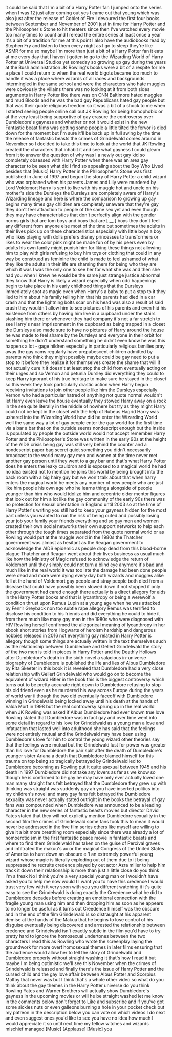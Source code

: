 it could be said that I'm a bit of a Harry Potter fan I jumped onto the series
when I was 12 just after coming out yes I came out that young which was also
just after the release of Goblet of Fire I devoured the first four books between
September and November of 2001 just in time for Harry Potter and the
Philosopher's Stone to hit theaters since then I've watched every movie too many
times to count and I reread the entire series at least once a year it's a bit of
a tradition for me at this point I also have the audiobooks read by Stephen Fry
and listen to them every night as I go to sleep they're like ASMR for me so
maybe I'm more than just a bit of a Harry Potter fan it eats at me every day
that I haven't gotten to go to the Wizarding World of Harry Potter at Universal
Studios yet someday so growing up gay during the years at the Bush
administration JK Rowling's books were a bit of a respite for me a place I could
return to when the real world bigots became too much to handle it was a place
where wizards of all races and backgrounds intermingled in the same school and
were the characters who hate muggles were obviously the villains there was no
looking at it from both sides arguments in Harry Potter like there was on CNN
Baltimore hated muggles and mud Bloods and he was the bad guy Republicans hated
gay people but that was their quote religious freedom so it was a bit of a shock
to me when I started seeing people online call out JK Rowling for being
homophobic or at the very least being supportive of gay erasure the controversy
over Dumbledore's gayness and whether or not it would exist in the new Fantastic
beast films was getting some people a little tilted the fervor is died down for
the moment but I'm sure it'll be back up in full swing by the time the release
of fantastic beasts the crimes of Grindelwald comes around in November so I
decided to take this time to look at the world that JK Rowling created the
characters that inhabit it and see what gayness I could gleam from it to answer
the question of why was I a newly out gay kid so completely obsessed with Harry
Potter when there was an area gay character to be seen what did I find so
appealing about the Boy Who Lived besides that [Music] Harry Potter in the
Philosopher's Stone was first published in June of 1997 and begun the story of
Harry Potter a child wizard who was orphaned when his parents James and Lily
were murdered by Lord Voldemort Harry is sent to live with his muggle hot and
uncle on his mother's side the Dursleys the Dursleys are completely aware of
Harry's Wizarding lineage and here is where the comparison to growing up gay
begins many times gay children are completely unaware that they're gay they
don't feel attraction to people of the same sex yet and even though they may
have characteristics that don't perfectly align with the gender norms girls that
are tom boys and boys that are [ __ ] boys they don't feel any different from
anyone else most of the time but sometimes the adults in their lives pick up on
these characteristics especially with little boys a boy who likes playing with
dolls prefers disney princesses to transformers or likes to wear the color pink
might be made fun of by his peers even by adults his own family might punish him
for liking these things not allowing him to play with girls refusing to buy him
toys or clothing that could in any way be construed as feminine the child is
made to feel ashamed of what they like the adults in their life are shaming them
for being who they are which it was I was the only one to see her for what she
was and then she had you when I knew he would be the same just strange justice
abnormal they know that Harry is likely a wizard especially when odd happenings
begin to take place in his early childhood things that the Dursleys immediately
spot as magic even when Harry's a baby to put a stop to it they lied to him
about his family telling him that his parents had died in a car crash and that
the lightning bolts scar on his head was also a result of said crash they
wouldn't allow him to see pictures of his parents and even hid his existence
from others by having him live in a cupboard under the stairs stashing him there
or whenever they had company it's not a far stretch to see Harry's near
imprisonment in the cupboard as being trapped in a closet the Dursleys also made
sure to have no pictures of Harry around the house he was made to feel shame by
the Dursleys and everyone in their orbit for something he didn't understand
something he didn't even know he was this happens a lot - gage hildren
especially in particularly religious families pray away the gay cams regularly
have prepubescent children admitted by parents who think they might possibly
maybe could be gay need to put a stop to it before they realize it for
themselves create the shame that will if not actually cure it it doesn't at
least stop the child from eventually acting on their urges and so Vernon and
petunia Dursley did everything they could to keep Harry ignorant of his true
heritage to make sure he stayed in the closet so this week they took
particularly drastic action when Harry begun receiving invitations to join other
people like him the Dursleys especially Vernon who had a particular hatred of
anything not quote normal wouldn't let Harry even leave the house eventually
they stowed Harry away on a rock in the sea quite literally in the middle of
nowhere but try as they might Harry could not be kept in the closet with the
help of Rubeus Hagrid Harry was ushered into the Wizarding World how did he
enter the Wizarding World well the same way a lot of gay people enter the gay
world for the first time via a bar a bar that on the outside seems nondescript
enough but the inside is populated by people the outside world would not accept
remember Harry Potter and the Philosopher's Stone was written in the early 90s
at the height of the AIDS crisis being gay was still very behind the counter and
a nondescript paper bag secret quiet something you didn't necessarily broadcast
to the world many gay men and women at the time never met another gay person
until they went to a gay bar and that's what Harry Potter does he enters the
leaky cauldron and is exposed to a magical world he had no idea existed not to
mention he joins this world by being brought into the back room with a big hairy
guy but we won't talk about that when harry enters the magical world he meets
any number of new people who are just like him people his own age who he learns
things alongside of people younger than him who would idolize him and eccentric
older mentor figures that look out for him a lot like the gay community of the
early 90s there was no protection for sexual orientation in England until 2003
so at the time of Harry Potter's writing you still had to keep your gayness
hidden for the most part unless you wanted to run the risk of being outed and
possibly losing your job your family your friends everything and so gay men and
women created their own social networks their own support networks to help each
other through the tough times separated from the quote normal world or as
Rowling would put at the muggle world in the 1980s the Thatcher government was
almost as hesitant as the Reagan government to acknowledge the AIDS epidemic as
people drop dead from this blood-borne plague Thatcher and Reagan went about
their lives business as usual much like how the Ministry of Magic refused to
acknowledge the return of Voldemort until they simply could not turn a blind eye
anymore it's bad and much like in the real world it was too late the damage had
been done people were dead and more were dying every day both wizards and
muggles alike fell at the hand of Voldemort gay people and stray people both
died from a disease that could have possibly been slowed down if not stopped if
only the government had cared enough there actually is a direct allegory for
aids in the Harry Potter books and that is lycanthropy or being a werewolf a
condition thrust upon Remus Lupin at a young age when he was attacked by Fenrir
Greyback non too subtle rape allegory Remus was terrified to disclose his
condition to his friends and did everything he could to hide it from them much
like many gay men in the 1980s who were diagnosed with HIV Rowling herself
confirmed the allegorical meaning of lycanthropy in her ebook short stories from
Hogwarts of heroism hardship and dangerous hobbies released in 2016 not
everything gay related in Harry Potter is allegory though some things are
actually written in the text themselves such as the relationship between
Dumbledore and Gellert Grindelwald the story of the two men is told in pieces in
Harry Potter and the Deathly Hollows after Dumbledore's death in the sixth novel
a salacious in-universe biography of Dumbledore is published the life and lies
of Albus Dumbledore by Rita Skeeter in this book it is revealed that Dumbledore
had a very close relationship with Gellert Grindelwald who would go on to become
the equivalent of wizard Hitler in the book this is the biggest controversy
which turns out to be pretty accurate right down to Dumbledore refusing to stop
his old friend even as he murdered his way across Europe during the years of
world war ii though the two did eventually faceoff with Dumbledore winning in
Grindelwald being locked away until his death at the hands of Valda Mort in 1998
but the real controversy sprung up in the real world when JK Rowling was asked
if Albus Dumbledore had ever known true love Rowling stated that Dumbledore was
in fact gay and over time went into some detail in regard to his love for
Grindelwald as a young man a love and infatuation that lasted well into
adulthood she has said that the feelings were not entirely mutual and the
Grindelwald may have been using Dumbledore's love for him to control the young
wizard other theories say that the feelings were mutual but the Grindelwald lust
for power was greater than his love for Dumbledore the pair split after the
death of Dumbledore's younger sister Ariana a death that Dumbledore blamed
himself for this trauma on top being so tragically betrayed by Grindelwald led
to Dumbledore becoming as Rowling put it quite asexual between 1945 and his
death in 1997 Dumbledore did not take any lovers as far as we know so though he
is confirmed to be gay he may have only ever actually loved one man many
straight fans felt betrayed that the Dumbledore they grew up with thinking was
straight was suddenly gay ah you have inserted politics into my children's novel
and many gay fans felt betrayed the Dumbledore sexuality was never actually
stated outright in the books the betrayal of gay fans was compounded when
Dumbledore was announced to be a leading character in the new series of
fantastic beasts movies but director David Yates stated that they will not
explicitly mention Dumbledore sexuality in the second film the crimes of
Grindelwald some fans took this to mean it would never be addressed in the five
film series others like myself are willing to give it a bit more breathing room
especially since there was already a lot of homoeroticism in the first fantastic
peace movie in fantastic beasts and where to find them Grindelwald has taken on
the guise of Percival graves and infiltrated the makuu's ax or the magical
Congress of the United States of America to hunt down an obscure e 'l an
extremely powerful young wizard whose magic is literally exploding out of them
due to it being suppressed he recruits credence played by out actor Azra miller
to help him track it down their relationship is more than just a little close do
you think I'm a freak No I think you're a very special young man or I wouldn't
have asked you to help me now would I I want you to have this credence I would
trust very few with it very soon with you you different watching it it's quite
easy to see the Grindelwald is doing exactly the Creedence what he did to
Dumbledore decades before creating an emotional connection with the fragile
young man using him and then dropping him as soon as he appears to no longer be
useful as it turns out Creedence himself was the obscure and in the end of the
film Grindelwald is so distraught at his apparent demise at the hands of the
Makua that he begins to lose control of his disguise eventually being discovered
and arrested the relationship between credence and Grindelwald isn't exactly
subtle in the film you'd have to try pretty hard to ignore the homosexual
undertones between the two characters I read this as Rowling who wrote the
screenplay laying the groundwork for more overt homosexual themes in later films
ensuring that the audience would allow her to tell the story of Grindelwald and
Dumbledore properly without straight washing it that's how I read it but maybe
I'm being optimistic we'll see this November when the crimes of Grindelwald is
released and finally there's the issue of Harry Potter and the cursed child and
the gay love affair between Albus Potter and Scorpius Malfoy that never was but
I think that's a whole other video so what do you think about the gay themes in
the Harry Potter universe do you think Rowling Yates and Warner Brothers will
actually show Dumbledore's gayness in the upcoming movies or will he be straight
washed let me know in the comments below don't forget to Like and subscribe and
if you've got some sickles nuts or even galleons burning a hole in your pocket
check out my patreon in the description below you can vote on which videos I do
next and even suggest ones you'd like to see you have no idea how much I would
appreciate it so until next time my fellow witches and wizards mischief managed
[Music] [Applause] [Music] you